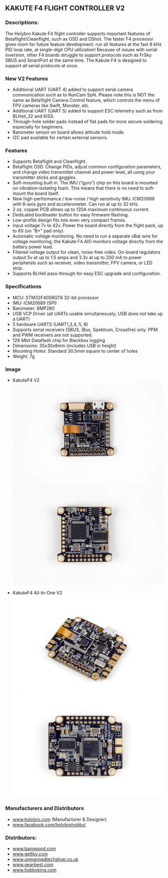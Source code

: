 ## KAKUTE F4 FLIGHT CONTROLLER V2

### Descriptions:

The Holybro Kakute F4 flight controller supports important features of Betaflight/Cleanflight, such as OSD and DShot. The faster F4 processor gives room for future feature development: run all features at the fast 8 kHz PID loop rate, at single-digit CPU utilization! Because of issues with serial inversion, other F4 boards struggle to support protocols such as FrSky SBUS and SmartPort at the same time. The Kakute F4 is designed to support all serial protocols at once.

### New V2 Features

- Additional UART (UART 4) added to support serial camera communication such as to RunCam Split. Please note this is NOT the same as Betaflight Camera Control feature, which controls the menu of FPV cameras like Swift, Monster, etc.
- Additional UART (UART 5) added to support ESC telemetry such as from BLHeli_32 and KISS.
- Through-hole solder pads instead of flat pads for more secure soldering especially for beginners.
- Barometer sensor on board allows altitude hold mode.
- I2C pad available for certain external sensors.

### Features

- Supports Betaflight and Cleanflight.
- Betaflight OSD. Change PIDs, adjust common configuration parameters, and change video transmitter channel and power level, all using your transmitter sticks and goggles.
- Soft-mounting built in. The IMU (“gyro”) chip on this board is mounted on vibration-isolating foam. This means that there is no need to soft-mount the board itself.
- New high-performance / low-noise / high sensitivity IMU. ICM20689 with 6-axis gyro and accelerometer. Can run at up to 32 kHz.
- 2 oz. copper PCB allows up to 120A maximum continuous current.
- Dedicated bootloader button for easy firmware flashing.
- Low-profile design fits into even very compact frames.
- Input voltage 7v to 42v. Power the board directly from the flight pack, up to 6S (on “B+” pad only).
- Automatic voltage monitoring. No need to run a separate vBat wire for voltage monitoring; the Kakute F4 AIO monitors voltage directly from the battery power lead.
- Filtered voltage output for clean, noise-free video. On-board regulators output 5v at up to 1.5 amps and 3.3v at up to 200 mA to power peripherals such as receiver, video transmitter, FPV camera, or LED strip.
- Supports BLHeli pass-through for easy ESC upgrade and configuration.

### Specifications

- MCU: STM32F405RGT6 32-bit processor
- IMU: ICM20689 (SPI)
- Barometer: BMP280
- USB VCP Driver (all UARTs usable simultaneously; USB does not take up a UART)
- 5 hardware UARTS (UART1,3,4, 5, 6)
- Supports serial receivers (SBUS, iBus, Spektrum, Crossfire) only. PPM and PWM receivers are not supported.
- 128 Mbit Dataflash chip for Blackbox logging
- Dimensions: 35x30x8mm (includes USB in height)
- Mounting Holes: Standard 30.5mm square to center of holes
- Weight: 7g

### Image

- KakuteF4 V2
  ![](https://github.com/jamming/image/blob/master/IMG_6809.JPG)
  ![](https://github.com/jamming/image/blob/master/IMG_6808.JPG)

- KakuteF4 All-In-One V2
  ![](https://github.com/jamming/image/blob/master/kakuteF4aio-V2-TOP.jpg)
  ![](https://github.com/jamming/image/blob/master/kakuteF4aio-V2-bottom.jpg)

### Manufacturers and Distributors

- www.holybro.com (Manufacturer & Designer)
- www.facebook.com/holybrohobby/

### Distributors:

- www.banggood.com
- www.getfpv.com
- www.unmannedtechshop.co.uk
- www.gearbest.com
- www.hobbyking.com

